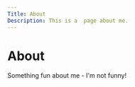 ```yaml
---
Title: About
Description: This is a  page about me. 
---
```


About 
===============

Something fun about me - I'm not funny!

